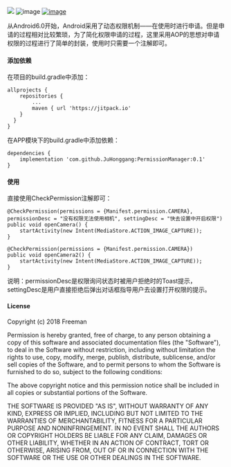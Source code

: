 [![](https://jitpack.io/v/JuHonggang/ShadowDrawable.svg)](https://jitpack.io/#JuHonggang/ShadowDrawable)
![image](https://img.shields.io/badge/build-passing-brightgreen.svg)
[![image](https://img.shields.io/packagist/l/doctrine/orm.svg)](https://github.com/JuHonggang/ShadowDrawable/blob/master/LICENSE)

从Android6.0开始，Android采用了动态权限机制——在使用时进行申请。但是申请的过程相对比较繁琐，为了简化权限申请的过程，这里采用AOP的思想对申请权限的过程进行了简单的封装，使用时只需要一个注解即可。


#### 添加依赖

在项目的build.gradle中添加：

    allprojects {
        repositories {
            ...
            maven { url 'https://jitpack.io'
        }
      }
    }
在APP模块下的build.gradle中添加依赖：

    dependencies {
        implementation 'com.github.JuHonggang:PermissionManager:0.1'
    }

#### 使用

直接使用CheckPermission注解即可：

    @CheckPermission(permissions = {Manifest.permission.CAMERA}, permissionDesc = "没有权限无法使用相机", settingDesc = "快去设置中开启权限")
    public void openCamera() {
        startActivity(new Intent(MediaStore.ACTION_IMAGE_CAPTURE));
    }

    @CheckPermission(permissions = {Manifest.permission.CAMERA})
    public void openCamera2() {
        startActivity(new Intent(MediaStore.ACTION_IMAGE_CAPTURE));
    }

说明：permissionDesc是权限询问状态时被用户拒绝时的Toast提示，settingDesc是用户直接拒绝后弹出对话框指导用户去设置打开权限的提示。


#### License

Copyright (c) 2018 Freeman

Permission is hereby granted, free of charge, to any person obtaining a copy
of this software and associated documentation files (the "Software"), to deal
in the Software without restriction, including without limitation the rights
to use, copy, modify, merge, publish, distribute, sublicense, and/or sell
copies of the Software, and to permit persons to whom the Software is
furnished to do so, subject to the following conditions:

The above copyright notice and this permission notice shall be included in all
copies or substantial portions of the Software.

THE SOFTWARE IS PROVIDED "AS IS", WITHOUT WARRANTY OF ANY KIND, EXPRESS OR
IMPLIED, INCLUDING BUT NOT LIMITED TO THE WARRANTIES OF MERCHANTABILITY,
FITNESS FOR A PARTICULAR PURPOSE AND NONINFRINGEMENT. IN NO EVENT SHALL THE
AUTHORS OR COPYRIGHT HOLDERS BE LIABLE FOR ANY CLAIM, DAMAGES OR OTHER
LIABILITY, WHETHER IN AN ACTION OF CONTRACT, TORT OR OTHERWISE, ARISING FROM,
OUT OF OR IN CONNECTION WITH THE SOFTWARE OR THE USE OR OTHER DEALINGS IN THE
SOFTWARE.
